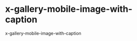 x-gallery-mobile-image-with-caption
===================================

x-gallery-mobile-image-with-caption
